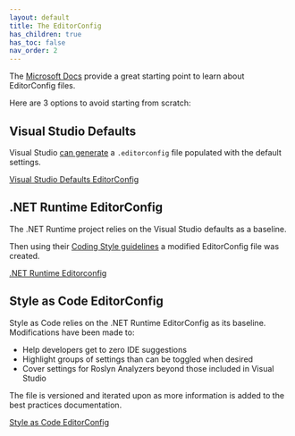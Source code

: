 ```yaml
---
layout: default
title: The EditorConfig
has_children: true
has_toc: false
nav_order: 2
---
```


The [Microsoft Docs](https://docs.microsoft.com/visualstudio/ide/create-portable-custom-editor-options) provide a great starting point to learn about EditorConfig files.

Here are 3 options to avoid starting from scratch:

## Visual Studio Defaults

Visual Studio [can generate](https://docs.microsoft.com/visualstudio/ide/create-portable-custom-editor-options?view=vs-2019#add-and-remove-editorconfig-files) a `.editorconfig` file populated with the default settings.

[Visual Studio Defaults EditorConfig](https://github.com/kmgallahan/Style-as-Code/blob/master/editorconfig/.editorconfig_VisualStudioDefaults)

## .NET Runtime EditorConfig

The .NET Runtime project relies on the Visual Studio defaults as a baseline.

Then using their [Coding Style guidelines](https://github.com/dotnet/runtime/blob/master/docs/coding-guidelines/coding-style.md) a modified EditorConfig file was created.

[.NET Runtime Editorconfig](https://github.com/dotnet/runtime/blob/master/.editorconfig)

## Style as Code EditorConfig

Style as Code relies on the .NET Runtime EditorConfig as its baseline. Modifications have been made to:

* Help developers get to zero IDE suggestions
* Highlight groups of settings than can be toggled when desired
* Cover settings for Roslyn Analyzers beyond those included in Visual Studio

The file is versioned and iterated upon as more information is added to the best practices documentation.

[Style as Code EditorConfig](https://github.com/kmgallahan/Style-as-Code/blob/master/editorconfig/.editorconfig)
